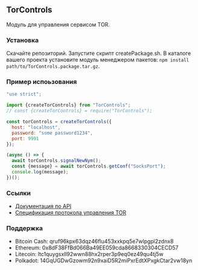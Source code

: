 ## TorControls

Модуль для управления сервисом TOR. 

### Установка

Скачайте репозиторий. Запустите скрипт createPackage.sh.
В каталоге вашего проекта установите модуль менеджером пакетов: `npm install path/to/TorControls.package.tar.gz`.

### Пример испоьзования

```js
"use strict";

import {createTorControls} from "TorControls";
// const {createTorControls} = require("TorControls");

const torControls = createTorControls({
  host: "localhost",
  password: "some password1234",
  port: 9991
});

(async () => {
  await torControls.signalNewNym();
  const {message} = await torControls.getConf("SocksPort");
  console.log(message);
})();
```

### Ссылки

- [Документация по API](doc/API.ru.md)
- [Спецификация протокола управления TOR](https://github.com/torproject/torspec/blob/main/control-spec.txt)

### Поддержка

- Bitcoin Cash: qruf96kpx63dqz46flu453xxkpq5e7wlpgpl2zdnx8
- Ethereum: 0x8dF38FfBd066Ba49EE059cda8668330304CECD57
- Litecoin: ltc1quygsxll92wwn88hx2rper3p9eq0ez49qu4tj5w
- Polkadot: 14GqUGDwGzowm92n9xaiD5R2miPxrEdtXPxgkCtar2vw18yn
